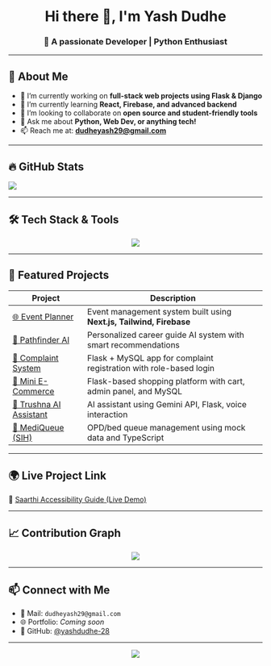 <h1 align="center">Hi there 👋, I'm Yash Dudhe</h1>
<h3 align="center">🚀 A passionate Developer | Python Enthusiast</h3>

---

## 🧠 About Me
- 🔭 I’m currently working on **full-stack web projects using Flask & Django**
- 🌱 I’m currently learning **React, Firebase, and advanced backend**
- 👯 I’m looking to collaborate on **open source and student-friendly tools**
- 💬 Ask me about **Python, Web Dev, or anything tech!**
- 📫 Reach me at: **dudheyash29@gmail.com**

---

## 🔥 GitHub Stats 

<p align="left">
  <img src="https://github-readme-stats.vercel.app/api/top-langs/?username=yashdudhe-28&layout=compact&theme=tokyonight" />
</p>

---

## 🛠️ Tech Stack & Tools

<p align="center">
  <img src="https://skillicons.dev/icons?i=html,css,js,python,cpp,flask,django,mysql,git,github,vscode,figma" />
</p>

---

## 🚀 Featured Projects

| Project | Description |
|--------|-------------|
| [🌐 Event Planner](https://github.com/yogendra-27-bhange/eventplanner) | Event management system built using **Next.js, Tailwind, Firebase** |
| [🧠 Pathfinder AI](https://github.com/yogendra-27-bhange/Pathfinder-AI-sih1781) | Personalized career guide AI system with smart recommendations |
| [🎯 Complaint System](https://github.com/yogendra-27-bhange/complaint-management-system) | Flask + MySQL app for complaint registration with role-based login |
| [🛒 Mini E-Commerce](https://github.com/yogendra-27-bhange/mini-ecommerce) | Flask-based shopping platform with cart, admin panel, and MySQL |
| [🧠 Trushna AI Assistant](https://github.com/yogendra-27-bhange/trushna_ai_assistant) | AI assistant using Gemini API, Flask, voice interaction |
| [🏥 MediQueue (SIH)](https://github.com/yogendra-27-bhange/mediqueue-sih1620-opd-management) | OPD/bed queue management using mock data and TypeScript |

---

## 🌍 Live Project Link

🔗 [Saarthi Accessibility Guide (Live Demo)](https://saarthi-app.netlify.app/)

---

## 📈 Contribution Graph

<p align="center">
  <img src="https://github-readme-activity-graph.vercel.app/graph?username=yashdudhe-28&theme=react-dark&bg_color=0D1117" />
</p>

---

## 📫 Connect with Me

- 💌 Mail: `dudheyash29@gmail.com`
- 🌐 Portfolio: *Coming soon*
- 🔗 GitHub: [@yashdudhe-28](https://github.com/yashdudhe-28)

---

<p align="center">
  <img src="https://capsule-render.vercel.app/api?type=waving&color=gradient&height=120&section=footer"/>
</p>
